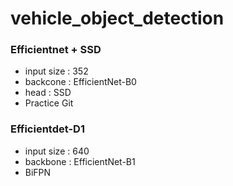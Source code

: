 # vehicle_object_detection

### Efficientnet + SSD
- input size : 352
- backcone : EfficientNet-B0
- head : SSD
- Practice Git

### Efficientdet-D1
- input size : 640
- backbone : EfficientNet-B1
- BiFPN
